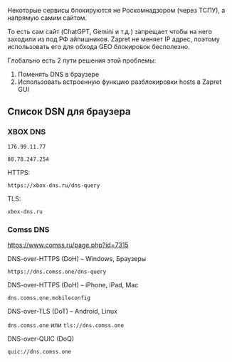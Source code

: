 Некоторые сервисы блокируются не Роскомнадзором (через ТСПУ), а напрямую самим сайтом.

То есть сам сайт (ChatGPT, Gemini и т.д.) запрещает чтобы на него заходили из под РФ айпишников. Zapret не меняет IP адрес, поэтому использовать его для обхода GEO блокировок бесполезно.

Глобально есть 2 пути решения этой проблемы:
1) Поменять DNS в браузере
2) Использовать встроенную функцию разблокировки hosts в Zapret GUI

## Список DSN для браузера
### XBOX DNS
```
176.99.11.77
```
```
80.78.247.254
```

HTTPS:
```
https://xbox-dns.ru/dns-query
```
TLS:
```
xbox-dns.ru
```

### Comss DNS
https://www.comss.ru/page.php?id=7315

DNS-over-HTTPS (DoH) – Windows, Браузеры
```
https://dns.comss.one/dns-query
```
DNS-over-HTTPS (DoH) – iPhone, iPad, Mac
```
dns.comss.one.mobileconfig
```
DNS-over-TLS (DoT) – Android, Linux

`dns.comss.one` или `tls://dns.comss.one`

DNS-over-QUIC (DoQ)
```
quic://dns.comss.one
```

